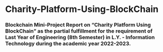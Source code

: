 # Charity-Platform-Using-BlockChain

### Blockchain Mini-Project Report on “Charity Platform Using BlockChain” as the partial fulfillment for the requirement of Last Year of Engineering (8th Semester) in L.Y. - Information Technology during the academic year 2022-2023.
